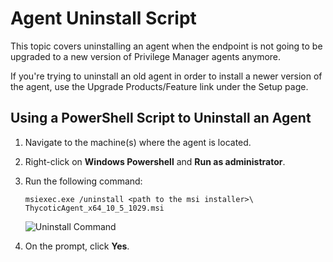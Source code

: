 [title]: # (Agent Uninstall Script)
[tags]: # (scripted uninstallation)
[priority]: # (9600)
# Agent Uninstall Script

This topic covers uninstalling an agent when the endpoint is not going to be upgraded to a new version of Privilege Manager agents anymore.

If you're trying to uninstall an old agent in order to install a newer version of the agent, use the Upgrade Products/Feature link under the Setup page.

## Using a PowerShell Script to Uninstall an Agent

1. Navigate to the machine(s) where the agent is located.
1. Right-click on __Windows Powershell__ and __Run as administrator__.
1. Run the following command:

   ```
   msiexec.exe /uninstall <path to the msi installer>\ ThycoticAgent_x64_10_5_1029.msi
   ```
   ![Uninstall Command](images/agents/ps1-1.png)
1. On the prompt, click __Yes__.
